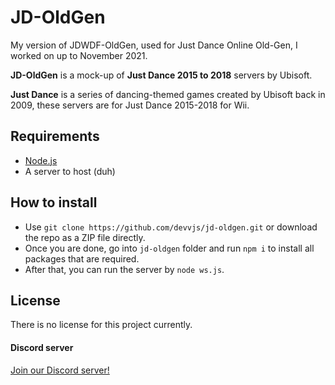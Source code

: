 # JD-OldGen
My version of JDWDF-OldGen, used for Just Dance Online Old-Gen, I worked on up to November 2021.

**JD-OldGen** is a mock-up of **Just Dance 2015 to 2018** servers by Ubisoft.

**Just Dance** is a series of dancing-themed games created by Ubisoft back in 2009, these servers are for Just Dance 2015-2018 for Wii.

## Requirements
- [Node.js](https://nodejs.org/)
- A server to host (duh)
## How to install

- Use `git clone https://github.com/devvjs/jd-oldgen.git` or download the repo as a ZIP file directly.
- Once you are done, go into `jd-oldgen` folder and run `npm i` to install all packages that are required.
- After that, you can run the server by `node ws.js`.

## License
There is no license for this project currently.

#### Discord server
[Join our Discord server!](https://discord.gg/devd)
